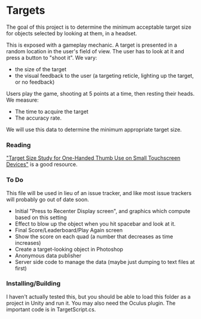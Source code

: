 # Targets

The goal of this project is to determine the minimum acceptable target size for
objects selected by looking at them, in a headset.

This is exposed with a gameplay mechanic. A target is presented in a random
location in the user's field of view. The user has to look at it and press a
button to "shoot it". We vary:

- the size of the target
- the visual feedback to the user (a targeting reticle, lighting up the target, or no feedback)

Users play the game, shooting at 5 points at a time, then resting their heads.
We measure:

- The time to acquire the target
- The accuracy rate.

We will use this data to determine the minimum appropriate target size.

### Reading

["Target Size Study for One-Handed Thumb Use on Small Touchscreen
Devices"][paper] is a good resource.

[paper]: http://www.twentymilliseconds.com/pdf/minimum-button-size.pdf

### To Do

This file will be used in lieu of an issue tracker, and like most issue
trackers will probably go out of date soon.

- Initial "Press to Recenter Display screen", and graphics which compute based on this setting
- Effect to blow up the object when you hit spacebar and look at it.
- Final Score/Leaderboard/Play Again screen
- Show the score on each quad (a number that decreases as time increases)
- Create a target-looking object in Photoshop
- Anonymous data publisher
- Server side code to manage the data (maybe just dumping to text files at first)

### Installing/Building

I haven't actually tested this, but you should be able to load this folder as a
project in Unity and run it. You may also need the Oculus plugin. The important
code is in TargetScript.cs.
